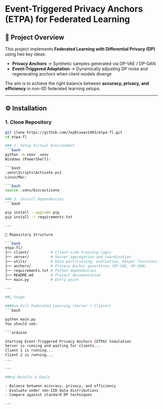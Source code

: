 # Event-Triggered Privacy Anchors (ETPA) for Federated Learning

## 📌 Project Overview
This project implements **Federated Learning with Differential Privacy (DP)** using two key ideas:

- **Privacy Anchors** → Synthetic samples generated via DP-VAE / DP-GAN  
- **Event-Triggered Adaptation** → Dynamically adjusting DP noise and regenerating anchors when client models diverge  

The aim is to achieve the right balance between **accuracy, privacy, and efficiency** in non-IID federated learning setups.

---

## ⚙️ Installation

### 1. Clone Repository
```bash
git clone https://github.com/JoyBiswas1403/etpa-fl.git
cd etpa-fl

### 2. Setup Virtual Environment
```bash
python -m venv .venv
Windows (PowerShell):

```bash
.venv\Scripts\Activate.ps1
Linux/Mac:

```bash
source .venv/bin/activate

### 3. Install Dependencies
```bash

pip install --upgrade pip
pip install -r requirements.txt

--- 

📂 Repository Structure

```bash
etpa-fl/
├── client/          # Client-side training logic
├── server/          # Server aggregation and coordination
├── utils/           # Data partitioning, evaluation, helper functions
├── anchors/         # Privacy Anchor generation (DP-VAE, DP-GAN)
├── requirements.txt # Python dependencies
├── README.md        # Project documentation
└── main.py          # Entry point

--- 

##🚀 Usage

###Run Full Federated Learning (Server + Clients)
```bash

python main.py
You should see:

```arduino

Starting Event-Triggered Privacy Anchors (ETPA) Simulation
Server is running and waiting for clients...
Client 1 is running...
Client 2 is running...
...

---

###📊 Results & Goals

- Balance between accuracy, privacy, and efficiency
- Evaluate under non-IID data distributions
- Compare against standard DP techniques

---
